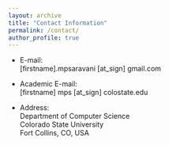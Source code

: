```yaml
---
layout: archive
title: "Contact Information"
permalink: /contact/
author_profile: true
---
```


* E-mail:<br>[firstname].mpsaravani [at_sign] gmail.com
* Academic E-mail:<br>[firstname] mps [at_sign] colostate.edu


* Address:
  <br> Department of Computer Science
  <br> Colorado State University
  <br> Fort Collins, CO, USA
